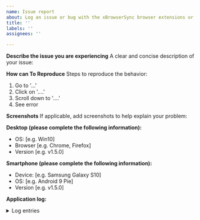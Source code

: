 ```yaml
---
name: Issue report
about: Log an issue or bug with the xBrowserSync browser extensions or mobile app
title: ''
labels: ''
assignees: ''

---
```


<!--
This is the bug tracker for the xBrowserSync browser extensions and mobile app. If you are running an xBrowserSync service and need to report a bug for it, please do so at https://github.com/xbrowsersync/api/issues/.

Alternatively, if you are a user and need to report an issue with a particular xBrowserSync service, please send us a message instead using the contact form at https://www.xbrowsersync.org/contact/.

Before you continue, please check the list of known issues (https://github.com/xbrowsersync/app/wiki/Known-issues) and the FAQs (https://www.xbrowsersync.org/#faqs). Otherwise, to make it possible for us to help you please fill out all of the information below.

Thanks for using xBrowserSync!
-->

**Describe the issue you are experiencing**
A clear and concise description of your issue:

**How can To Reproduce**
Steps to reproduce the behavior:
1. Go to '...'
2. Click on '....'
3. Scroll down to '....'
4. See error

**Screenshots**
If applicable, add screenshots to help explain your problem:

**Desktop (please complete the following information):**
 - OS: [e.g. Win10]
 - Browser [e.g. Chrome, Firefox]
 - Version [e.g. v1.5.0]

**Smartphone (please complete the following information):**
 - Device: [e.g. Samsung Galaxy S10]
 - OS: [e.g. Android 9 Pie]
 - Version [e.g. v1.5.0]

**Application log:**
<details>
<summary>Log entries</summary>

```
Download the Application log from the Settings panel and paste the contents here.
```
</details>
